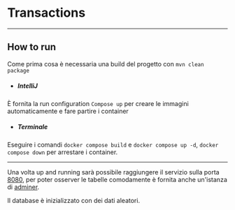 # Transactions

---
## How to run
Come prima cosa è necessaria una build del progetto con `mvn clean package`
- ##### IntelliJ
È fornita la run configuration `Compose up` per creare le immagini automaticamente e fare partire i container
- ##### Terminale
Eseguire i comandi `docker compose build` e `docker compose up -d`, `docker compose down` per arrestare i container.

---
Una volta up and running sarà possibile raggiungere il servizio sulla porta [8080](http://localhost:8080/swagger-ui.html), per poter osserver le tabelle comodamente 
è fornita anche un'istanza di [adminer](http://localhost:8090/).

Il database è inizializzato con dei dati aleatori.